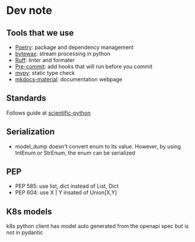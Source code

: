 # Dev note

## Tools that we use

- [Poetry](https://python-poetry.org/): package and dependency management
- [bytewax](https://bytewax.io/): stream processing in python
- [Ruff](https://docs.astral.sh/ruff/): linter and formater
- [Pre-commit](https://pre-commit.com/): add hooks that will run before you commit
- [mypy](https://mypy-lang.org/): static type check
- [mkdocs-material](https://squidfunk.github.io/mkdocs-material/): documentation webpage

## Standards

Follows guide at [scientific-python](https://learn.scientific-python.org/development/)

## Serialization

- model_dump doesn't convert enum to its value. However, by using IntEnum or StrEnum, the enum can be serialized

## PEP

- PEP 585: use list, dict instead of List, Dict
- PEP 604: use X | Y insated of Union\[X,Y\]

## K8s models

k8s python client has model auto generated from the openapi spec but is not in pydantic
